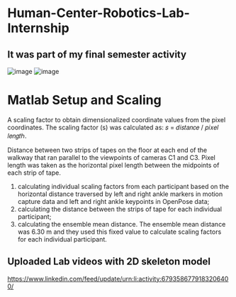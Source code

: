 # Human-Center-Robotics-Lab-Internship
## It was part of my final semester activity
![image](https://user-images.githubusercontent.com/29438349/159162863-f1df0b83-4f87-4cf8-941c-71cdd416f579.png)
![image](https://user-images.githubusercontent.com/29438349/159162886-6e7b38c7-9231-45fb-8cb1-05c5ebf89c6b.png)


# Matlab Setup and Scaling
A scaling factor to obtain dimensionalized coordinate values from the pixel coordinates. The scaling factor (s) was calculated as: 𝑠 = 𝑑𝑖𝑠𝑡𝑎𝑛𝑐𝑒 / 𝑝𝑖𝑥𝑒𝑙 𝑙𝑒𝑛𝑔𝑡ℎ.

Distance between two strips of tapes on the floor at each end of the walkway that ran parallel to the viewpoints of cameras C1 and C3. Pixel length was taken as the horizontal pixel length between the midpoints of each strip of tape. 
 1) calculating individual scaling factors from each participant based on the horizontal distance traversed by left and right ankle markers in motion capture data and left and right ankle keypoints in OpenPose data;
2) calculating the distance between the strips of tape for each individual participant;
3) calculating the ensemble mean distance. The ensemble mean distance was 6.30 m and they used this fixed value to calculate scaling factors for each individual participant.

## Uploaded Lab videos with 2D skeleton model
https://www.linkedin.com/feed/update/urn:li:activity:6793586779183206400/
